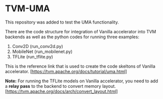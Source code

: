 # TVM-UMA
This repository was added to test the UMA functionality. 

There are the code structure for integration of Vanilla accelerator into TVM backends as well as the python codes for running three examples:
1. Conv2D (run_conv2d.py)
2. MobileNet (run_mobilenet.py)
3. TFLite (run_tflite.py)

This is the reference link that is used to create the code skeltons of Vanilla accelerator. 
[https://tvm.apache.org/docs/tutorial/uma.html]

**Note:** For running the TFLite models on Vanilla accelerator, you need to add a **relay pass** to the backend to convert memory layout. 
[https://tvm.apache.org/docs/arch/convert_layout.html]
